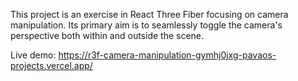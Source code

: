 This project is an exercise in React Three Fiber focusing on camera manipulation. Its primary aim is to seamlessly toggle the camera's perspective both within and outside the scene.

Live demo: https://r3f-camera-manipulation-gymhj0jxg-pavaos-projects.vercel.app/
